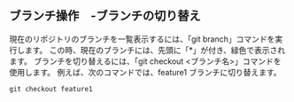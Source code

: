 ## ブランチ操作　-ブランチの切り替え
現在のリポジトリのブランチを一覧表示するには、「git branch」コマンドを実行します。
この時、現在のブランチには、先頭に「*」が付き、緑色で表示されます。
ブランチを切り替えるには、「git checkout <ブランチ名>」コマンドを使用します。
例えば、次のコマンドでは、feature1 ブランチに切り替えます。

`git checkout feature1`